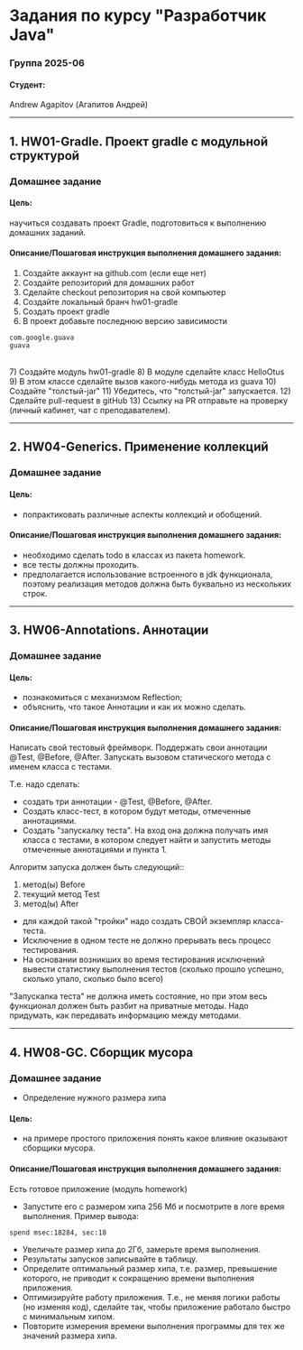 #  Задания по курсу "Разработчик Java"


### Группа 2025-06

#### Студент:<br>
Andrew Agapitov (Агапитов Андрей)


---


## 1. HW01-Gradle. Проект gradle с модульной структурой 
### Домашнее задание
#### Цель:
научиться создавать проект Gradle, подготовиться к выполнению домашних заданий.

#### Описание/Пошаговая инструкция выполнения домашнего задания:
1) Создайте аккаунт на github.com (если еще нет)
2) Создайте репозиторий для домашних работ
3) Сделайте checkout репозитория на свой компьютер
4) Создайте локальный бранч hw01-gradle
5) Создать проект gradle
6) В проект добавьте последнюю версию зависимости
```
com.google.guava
guava
```
<br>
7) Создайте модуль hw01-gradle
8) В модуле сделайте класс HelloOtus
9) В этом классе сделайте вызов какого-нибудь метода из guava
10) Создайте "толстый-jar"
11) Убедитесь, что "толстый-jar" запускается.
12) Сделайте pull-request в gitHub
13) Ссылку на PR отправьте на проверку (личный кабинет, чат с преподавателем).

---

## 2. HW04-Generics. Применение коллекций
### Домашнее задание
#### Цель:

* попрактиковать различные аспекты коллекций и обобщений.


#### Описание/Пошаговая инструкция выполнения домашнего задания:

- необходимо сделать todo в классах из пакета homework.
- все тесты должны проходить.
- предполагается использование встроенного в jdk функционала, поэтому реализация методов должна быть буквально из нескольких строк.

---

## 3. HW06-Annotations. Аннотации
### Домашнее задание
#### Цель:
* познакомиться с механизмом Reflection;
* объяснить, что такое Аннотации и как их можно сделать.

#### Описание/Пошаговая инструкция выполнения домашнего задания:

Написать свой тестовый фреймворк.
Поддержать свои аннотации @Test, @Before, @After.
Запускать вызовом статического метода с именем класса с тестами.

Т.е. надо сделать:

* создать три аннотации - @Test, @Before, @After.
* Создать класс-тест, в котором будут методы, отмеченные аннотациями.
* Создать "запускалку теста". На вход она должна получать имя класса с тестами, в котором следует найти и запустить методы отмеченные аннотациями и пункта 1.

Алгоритм запуска должен быть следующий::
1) метод(ы) Before
2) текущий метод Test
3) метод(ы) After

* для каждой такой "тройки" надо создать СВОЙ экземпляр класса-теста.
* Исключение в одном тесте не должно прерывать весь процесс тестирования.
* На основании возникших во время тестирования исключений вывести статистику выполнения тестов (сколько прошло успешно, сколько упало, сколько было всего)

"Запускалка теста" не должна иметь состояние, но при этом весь функционал должен быть разбит на приватные методы.
Надо придумать, как передавать информацию между методами.

---

## 4. HW08-GC. Сборщик мусора
### Домашнее задание
* Определение нужного размера хипа

#### Цель:
* на примере простого приложения понять какое влияние оказывают сборщики мусора.

#### Описание/Пошаговая инструкция выполнения домашнего задания:

Есть готовое приложение (модуль homework)
* Запустите его с размером хипа 256 Мб и посмотрите в логе время выполнения.
Пример вывода: 
```
spend msec:18284, sec:18
```

* Увеличьте размер хипа до 2Гб, замерьте время выполнения.
* Результаты запусков записывайте в таблицу.
* Определите оптимальный размер хипа, т.е. размер, превышение которого, не приводит к сокращению времени выполнения приложения.
* Оптимизируйте работу приложения. Т.е., не меняя логики работы (но изменяя код), сделайте так, чтобы приложение работало быстро с минимальным хипом.
* Повторите измерения времени выполнения программы для тех же значений размера хипа.
